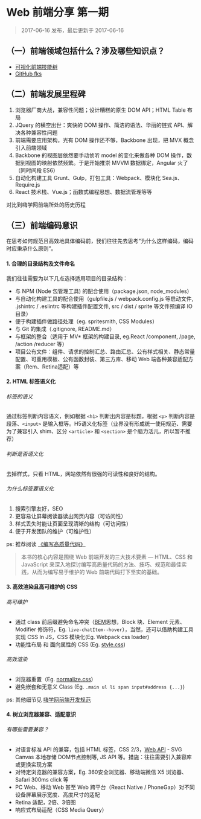 Web 前端分享 第一期
===

> 2017-06-16 发布，最后更新于 2017-06-16

## （一）前端领域包括什么？涉及哪些知识点？

* [可视化前端技能树](http://html5ify.com/fks/fks_chart/)
* [GitHub fks](https://github.com/JacksonTian/fks)

## （二）前端发展里程碑

1. 浏览器厂商大战，兼容性问题；设计糟糕的原生 DOM API；HTML Table 布局
2. JQuery 的横空出世：爽快的 DOM 操作、简洁的语法、华丽的链式 API、解决各种兼容性问题
3. 前端需要应用架构，光有 DOM 操作还不够，Backbone 出现，把 MVX 概念引入前端领域
4. Backbone 的视图层依然要手动侦听 model 的变化来做各种 DOM 操作，数据到视图的映射依然频繁。于是开始推崇 MVVM 数据绑定，Angular 火了（同时间段 ES6）
5. 自动化构建工具 Grunt、Gulp，打包工具：Webpack、模块化 Sea.js、Require.js
6. React 技术栈、Vue.js；函数式编程思想、数据流管理等等

对比到嗨学网前端所处的历史历程

## （三）前端编码意识

在思考如何规范且高效地具体编码前，我们往往先去思考“为什么这样编码，编码时应秉承什么原则”。

#### 1. 合理的目录结构及文件命名

我们往往需要为以下几点选择适用项目的目录结构：

* 与 NPM (Node 包管理工具) 的配合使用（package.json, node_modules）
* 与自动化构建工具的配合使用（gulpfile.js / webpack.config.js 等启动文件, .jshintrc / .eslintrc 等构建插件配置文件, src / dist / sprite 等文件预编译 IO 目录）
* 便于构建插件做路径处理（eg. spritesmith, CSS Modules）
* 与 Git 的集成（.gitignore, README.md）
* 与框架的整合（适用于 MV* 框架的构建目录, eg.React /component, /page, /action /reducer 等）
* 项目公有文件：组件、请求的控制汇总、路由汇总、公有样式相关、静态常量配置、可重用模板、公有函数封装、第三方库、移动 Web 端各种兼容适配方案（Rem、Retina适配）等

#### 2. HTML 标签语义化

###### 标签的语义

通过标签判断内容语义，例如根据 `<h1>` 判断出内容是标题，根据 `<p>` 判断内容是段落、`<input>` 是输入框等。H5语义化标签（业界没有形成统一使用规范、需要为了兼容引入 shim、区分 `<article>` 和 `<section>` 是个脑力活儿，所以暂不推荐）

###### 判断是否语义化

去掉样式，只看 HTML，网站依然有很强的可读性和良好的结构。

###### 为什么标签要语义化

1. 搜索引擎友好，SEO
2. 更容易让屏幕阅读器读出网页内容（可访问性）
3. 样式丢失时能让页面呈现清晰的结构（可访问性）
4. 便于开发团队的维护（可维护性）

ps: 推荐阅读 [《编写高质量代码》](https://book.douban.com/subject/4881987/)

> 本书的核心内容是围绕 Web 前端开发的三大技术要素 — HTML、CSS 和 JavaScript 来深入地探讨编写高质量代码的方法、技巧、规范和最佳实践，从而为编写易于维护的 Web 前端代码打下坚实的基础。

#### 3. 高效渲染且高可维护的 CSS

###### 高可维护

* 通过 class 前后缀避免命名冲突（[BEM](https://en.bem.info/)思想，Block 块、Element 元素、Modifier 修饰符，Eg. `live-chatItem--hover`），当然，还可以借助构建工具实现 CSS In JS，CSS 模块化(Eg. Webpack css loader)
* 功能性布局 和 面向属性的 CSS (Eg. [style.css](http://git.highso.com.cn:81/fe/official/blob/master/src/css/common/style.css))

###### 高效渲染

* 浏览器重置（Eg. [normalize.css](http://git.highso.com.cn:81/fe/official/blob/master/src/css/common/normalize.css)）
* 避免嵌套和无意义 Class (Eg. `.main ul li span input#address {...}`)

ps: 其他细节见 [嗨学网前端开发规范](https://github.com/highso-fe/highso-fe-blog/issues/3)

#### 4. 树立浏览器兼容、适配意识

###### 有哪些需要兼容？

* 对语言标准 API 的兼容，包括 HTML 标签，CSS 2/3，[Web API](https://developer.mozilla.org/zh-CN/docs/Web/API) - SVG Canvas 本地存储 DOM节点控制等, JS API 等。措施：往往需要引入兼容库或更换实现方案
* 对特定浏览器的兼容方案，Eg. 360安全浏览器、移动端微信 X5 浏览器、Safari 300ms click 等
* PC Web、移动 Web 甚至 Web 跨平台（React Native / PhoneGap）对不同设备屏幕展示宽度、高度尺寸的适配
* Retina 适配，2倍、3倍图
* 响应式布局适配（CSS Media Query）
